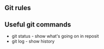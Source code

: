 ## Git rules 

## Useful git commands
- git status - show what's going on in reposit
- git log - show history